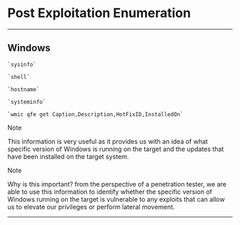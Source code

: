 # Post Exploitation Enumeration

--------------------------------------------------------------------

## Windows
```
`sysinfo`

`shell`

`hostname`

`systeminfo`

`wmic qfe get Caption,Description,HotFixID,InstalledOn`
```

> [!NOTE]
> This information is very useful as it provides us with an idea of what specific version of Windows is running on the target and the updates that have been installed on the target system.

> [!NOTE]
> Why is this important? from the perspective of a penetration tester, we are able to use this information to identify whether the specific version of Windows running on the target is vulnerable to any exploits that can allow us to elevate our privileges or perform lateral movement.

--------------------------------------------------------------------
